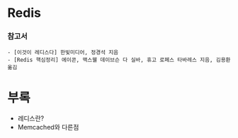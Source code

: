 # Redis

### 참고서
```
- [이것이 레디스다] 한빛미디어, 정경석 지음
- [Redis 핵심정리] 에이콘, 맥스웰 데이브슨 다 실바, 휴고 로페스 타바레스 지음, 김용환 옮김
```

# 부록
- 레디스란?
- Memcached와 다른점